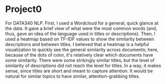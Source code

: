# Project0
For DATA340 NLP.
First, I used a Wordcloud for a general, quick glance at the data. It gave a brief view of what were the most common words (and, thus, gave an idea of the language used in titles or descriptions).
Then, I used a heatmap based on TF-IDF values to show the similarity between descriptions and between titles. I believed that a heatmap is a helpful visualization to quickly see the general similarity across documents; here, because of the dots of color, it's relatively clear which documents have some similarity. There were some strikingly similar titles, but the level of similarity of descriptions did not reach the level for titles. In a way, it makes sense, since titles are short and meant to capture attention. It would be natural for similar topics to have similar, attention-grabbing titles.
